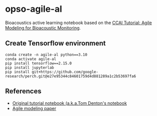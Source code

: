 # opso-agile-al

Bioacoustics active learning notebook based on the [CCAI Tutorial: Agile Modeling for Bioacoustic Monitoring](https://github.com/climatechange-ai-tutorials/bioacoustic-monitoring?tab=readme-ov-file).

## Create Tensorflow environment

```
conda create -n agile-al python==3.10
conda activate agile-al
pip install tensorflow==2.15.0
pip install jupyterlab
pip install git+https://github.com/google-research/perch.git@e27e95344c84601759d4d881289a1c2b53697fa6

```

## References
 - [Original tutorial notebook (a.k.a.Tom Denton's notebook](https://colab.research.google.com/github/climatechange-ai-tutorials/bioacoustic-monitoring/blob/main/%5BSharable%5D_CCAI_Agile_Modeling_for_Bioacoustic_Monitoring_Tutorial.ipynb)
 - [Agile modeling paper](https://arxiv.org/abs/2302.12948)
 


